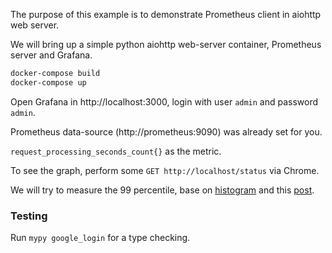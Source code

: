 The purpose of this example is to demonstrate Prometheus client in aiohttp web server.

We will bring up a simple python aiohttp web-server container, Prometheus server and Grafana.  

```bash
docker-compose build
docker-compose up
```

Open Grafana in http://localhost:3000, login with user `admin` and password `admin`.

Prometheus data-source (http://prometheus:9090) was already set for you.

`request_processing_seconds_count{}` as the metric.

To see the graph, perform some `GET http://localhost/status` via Chrome.


We will try to measure the 99 percentile, base on [histogram](https://prometheus.io/docs/prometheus/latest/querying/functions/#histogram_quantile) and this [post](https://povilasv.me/prometheus-tracking-request-duration/).

### Testing
Run `mypy google_login` for a type checking.

